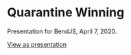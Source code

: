 # Quarantine Winning

Presentation for BendJS, April 7, 2020.

[View as presentation](https://gitpitch.com/chris/quarantine-winning-preso/master)
